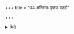 +++
title = "04 अतिरात्रः पृष्ठ्यः षडहो"

+++

<details><summary>थिते</summary>

4. (The days in it are as follows): Atirata, a Prsthya six day period, Mahāvratra, a reversed Pr̥ṣṭhya six-day-period, and an Atirātra.  

[^1]: Cf. TMBXXIII.6.1. 
</details>
